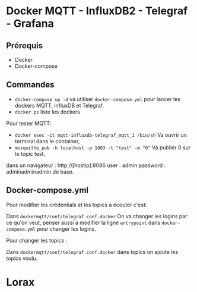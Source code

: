 # Docker MQTT - InfluxDB2 - Telegraf - Grafana

## Prérequis 

- Docker
- Docker-compose

## Commandes 


- `docker-compose up -d` va utiliser `docker-compose.yml` pour lancer les dockers MQTT, influxDB et Telegraf.
- `docker ps` liste les dockers

Pour tester MQTT: 
- `docker exec -it mqtt-influxdb-telegraf_mqtt_1 /bin/sh` Va ouvrir un terminal dans le container,
- `mosquitto_pub -h localhost -p 1883 -t "test" -m "0"` Va publier 0 sur le topic test.

dans un navigateur : http://[hostip]:8086 
user : admin
password : adminadminadmin de base.  

## Docker-compose.yml

Pour modifier les crédentials et les topics a écouter c'est: 

Dans `dockermqtt/conf/telegraf.conf.docker` On va changer les logins par ce qu'on veut, penser aussi a modifier la ligne `entrypoint` dans `docker-compose.yml` pour changer les logins.

Pour changer les topics :

Dans `dockermqtt/conf/telegraf.conf.docker` dans topics on ajoute les topics voulu. 
# Lorax
